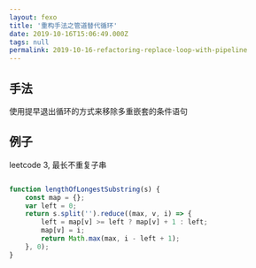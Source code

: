 ```yaml
---
layout: fexo
title: '重构手法之管道替代循环'
date: 2019-10-16T15:06:49.000Z
tags: null
permalink: 2019-10-16-refactoring-replace-loop-with-pipeline
---
```


## 手法
使用提早退出循环的方式来移除多重嵌套的条件语句

## 例子
leetcode 3, 最长不重复子串
```js
```
```js
function lengthOfLongestSubstring(s) {
    const map = {};
    var left = 0;
    return s.split('').reduce((max, v, i) => {
        left = map[v] >= left ? map[v] + 1 : left;
        map[v] = i;
        return Math.max(max, i - left + 1);
    }, 0);
}
```
